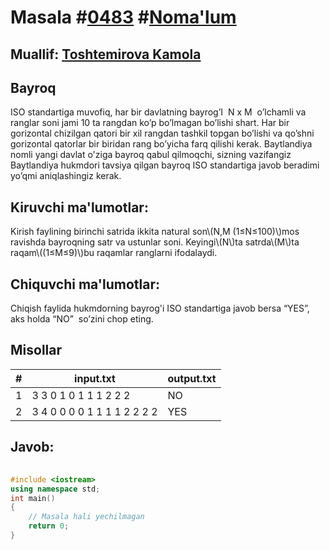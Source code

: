 
<h1>Masala #<a href="https://robocontest.uz/tasks/0483">0483</a> #<a href="https://robocontest.uz/tasks?category=1">Noma'lum</a></h1>
<h2> Muallif: <a href="https://robocontest.uz/profile/kamora">Toshtemirova Kamola</a></h2>
<h2>Bayroq</h2>
<p>ISO standartiga muvofiq, har bir davlatning bayrog’I  N x M  o’lchamli va ranglar soni jami 10 ta rangdan ko’p bo’lmagan bo’lishi shart. Har bir gorizontal chizilgan qatori bir xil rangdan tashkil topgan bo’lishi va qo’shni gorizontal qatorlar bir biridan rang bo’yicha farq qilishi kerak. Baytlandiya nomli yangi davlat o'ziga bayroq qabul qilmoqchi, sizning vazifangiz Baytlandiya hukmdori tavsiya qilgan bayroq ISO standartiga javob beradimi yo’qmi aniqlashingiz kerak.</p>
<h2>Kiruvchi ma'lumotlar:</h2>
<p>Kirish faylining birinchi satrida ikkita natural son\(N,M (1≤N≤100)\)mos ravishda bayroqning satr va ustunlar soni. Keyingi\(N\)ta satrda\(M\)ta raqam\((1≤M≤9)\)bu raqamlar ranglarni ifodalaydi.</p>
<h2>Chiquvchi ma'lumotlar:</h2>
<p>Chiqish faylida hukmdorning bayrog'i ISO standartiga javob bersa “YES”, aks holda “NO”  so’zini chop eting.</p>
<h2>Misollar</h2>
<table>
    <thead>
        <tr>
            <th>#</th>
            <th>input.txt</th>
            <th>output.txt</th>
        </tr>
    </thead>
    <tbody>
            <tr>
                <td>1</td>
                <td>3 3
0 1 0 
1 1 1 
2 2 2</td>
                <td>NO</td>
            </tr>
            <tr>
                <td>2</td>
                <td>3 4
0 0 0 0 
1 1 1 1 
2 2 2 2</td>
                <td>YES</td>
            </tr>
    </tbody>
    </table>
    
<h2>Javob:</h2>

######
```cpp
#include <iostream>
using namespace std;
int main()
{
    // Masala hali yechilmagan
    return 0;
}
```
